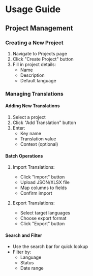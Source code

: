 # Usage Guide

## Project Management

### Creating a New Project

1. Navigate to Projects page
2. Click "Create Project" button
3. Fill in project details:
   - Name
   - Description
   - Default language

### Managing Translations

#### Adding New Translations

1. Select a project
2. Click "Add Translation" button
3. Enter:
   - Key name
   - Translation value
   - Context (optional)

#### Batch Operations

1. Import Translations:

   - Click "Import" button
   - Upload JSON/XLSX file
   - Map columns to fields
   - Confirm import

2. Export Translations:
   - Select target languages
   - Choose export format
   - Click "Export" button

#### Search and Filter

- Use the search bar for quick lookup
- Filter by:
  - Language
  - Status
  - Date range
